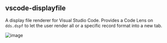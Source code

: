 ## vscode-displayfile

A display file renderer for Visual Studio Code. Provides a Code Lens on `dds.dspf` to let the user render all or a specific record format into a new tab.

![image](https://user-images.githubusercontent.com/3708366/147897988-c9f9f3cd-11ca-485b-a698-a8a55a5bafc7.png)
